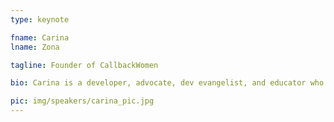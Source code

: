```yaml
---
type: keynote

fname: Carina
lname: Zona

tagline: Founder of CallbackWomen

bio: Carina is a developer, advocate, dev evangelist, and educator who is passionate about getting people to examine our many preconceptions that underly everyday programming. She is also the founder of CallbackWomen, and a certified sex educator.

pic: img/speakers/carina_pic.jpg
---
```

